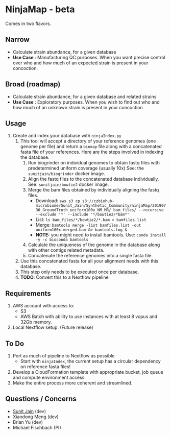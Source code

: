 # NinjaMap - beta

Comes in two flavors.

## Narrow

- Calculate strain abundance, for a given database
- **Use Case** : Manufacturing QC purposes. When you want precise control over who and how much of an expected strain is present in your concoction.

## Broad (roadmap)

- Calculate strain abundance, for a given database and related strains
- **Use Case** : Exploratory purposes. When you wish to find out who and how much of an unknown strain is present in your concoction

## Usage

1. Create and index your database with `ninjaIndex.py`
    1. This tool will accept a directory of your reference genomes (one genome per file) and return a `binmap` file along with a concatenated fasta file of your references. Here are the steps involved in indexing the database.
        1. Run biogrinder on individual genomes to obtain fastq files with predetermined uniform coverage (usually 10x)
            See: the `sunitjain/biogrinder` docker image.
        2. Align the fastq files to the concatenated database individually.
            See: `sunitjain/bowtie2` docker image.
        3. Merge the bam files obtained by individually aligning the fastq files.
            - Download: `aws s3 cp s3://czbiohub-microbiome/Sunit_Jain/Synthetic_Community/ninjaMap/20190730_GroundTruth_uniform100x_NM_MR/ bam_files/ --recursive --exclude '*' --include '*/bowtie2/*bam*'`
            - List: `ls bam_files/*/bowtie2/*.bam > bamfiles.list`
            - Merge: `bamtools merge -list bamfiles.list -out uniform100x.merged.bam &> bamtools.log &`
            - **NOTE:** you might need to install bamtools. Use: `conda install -y -c bioconda bamtools`
        4. Calculate the uniqueness of the genome in the database along with other contigs related metadata.
        5. Concatenate the reference genomes into a single fasta file.
    2. Use this concatenated fasta for all your alignment needs with this database.
    3. This step only needs to be executed once per database.
    4. **TODO**: Convert this to a Nextflow pipeline

## Requirements

1. AWS account with access to:
    - S3
    - AWS Batch with ability to use instances with at least 8 vcpus and 32Gb memory.
2. Local Nextflow setup. (Future release)

## To Do

1. Port as much of pipeline to Nextflow as possible
    - Start with `ninjaIndex`, the current setup has a circular dependency on reference fasta files!
2. Develop a CloudFormation template with appropriate bucket, job queue and compute environment access.
3. Make the entire process more coherent and streamlined.

## Questions / Concerns

- [Sunit Jain](microbiome.ninja) (dev)
- Xiandong Meng (dev)
- Brian Yu (dev)
- Michael Fischbach (PI)
